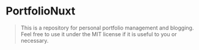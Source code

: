 # PortfolioNuxt

> This is a repository for personal portfolio management and blogging.   
> Feel free to use it under the MIT license if it is useful to you or necessary.